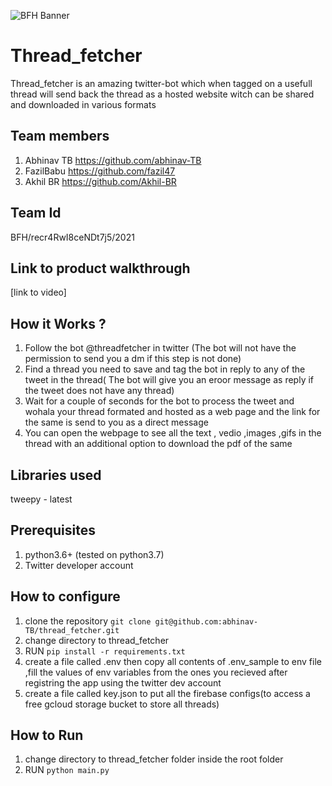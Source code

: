![BFH Banner](https://trello-attachments.s3.amazonaws.com/542e9c6316504d5797afbfb9/542e9c6316504d5797afbfc1/39dee8d993841943b5723510ce663233/Frame_19.png)
# Thread_fetcher
Thread_fetcher is an amazing twitter-bot which when tagged on a usefull thread will send back the thread as a hosted website witch can be shared and downloaded in various formats
## Team members
1. Abhinav TB https://github.com/abhinav-TB
2. FazilBabu https://github.com/fazil47
3. Akhil BR https://github.com/Akhil-BR
## Team Id
 BFH/recr4RwI8ceNDt7j5/2021
## Link to product walkthrough
 [link to video]
## How it Works ?
1. Follow the bot @threadfetcher in twitter (The bot will not have the permission to send you a dm if this step is not done)
2. Find a thread you need to save and tag the bot in reply to any of the tweet in the thread( The bot will give you an eroor message as reply if the tweet does not have any thread)
3. Wait for a couple of seconds for the bot to process the tweet and wohala your thread formated and hosted as a web page and the link for the same is send to you as a direct message
4. You can open the webpage to see all the text , vedio ,images ,gifs in the thread with an additional option to download the pdf of the same 
## Libraries used
tweepy - latest
## Prerequisites
1. python3.6+ (tested on python3.7)
2. Twitter developer account
## How to configure
1. clone the repository ```git clone git@github.com:abhinav-TB/thread_fetcher.git```
2. change directory to thread_fetcher
3. RUN ```pip install -r requirements.txt```
4. create a file called .env then copy all contents of .env_sample to env file ,fill the values of env variables from the ones you recieved after registring the app using the twitter dev account 
5. create a file called key.json to put all the firebase configs(to access a free gcloud storage bucket to store all threads)
## How to Run
1. change directory to thread_fetcher folder inside the root folder
2. RUN ```python main.py```
